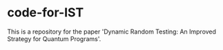 # code-for-IST
This is a repository for the paper 'Dynamic Random Testing: An Improved  Strategy for Quantum Programs'.
